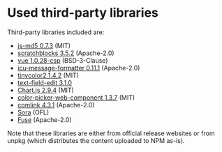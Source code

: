 # Used third-party libraries

Third-party libraries included are:
- [js-md5 0.7.3](https://raw.githubusercontent.com/emn178/js-md5/v0.7.3/build/md5.min.js) (MIT)
- [scratchblocks 3.5.2](https://scratchblocks.github.io/js/scratchblocks-v3.5.2-min.js) (Apache-2.0)
- [vue 1.0.28-csp](https://raw.githubusercontent.com/vuejs/vue/v1.0.28-csp/dist/vue.js) (BSD-3-Clause)
- [icu-message-formatter 0.11.1](https://unpkg.com/@ultraq/icu-message-formatter@0.11.1/dist/icu-message-formatter.es.min.js) (Apache-2.0)
- [tinycolor2 1.4.2](https://raw.githubusercontent.com/bgrins/TinyColor/1.4.2/dist/tinycolor-min.js) (MIT)
- [text-field-edit 3.1.0](https://unpkg.com/text-field-edit@3.1.0/index.js)
- [Chart.js 2.9.4](https://unpkg.com/chart.js@2.9.4/dist/Chart.min.js) (MIT)
- [color-picker-web-component 1.3.7](https://unpkg.com/color-picker-web-component@1.3.7/dist/color-picker-esm.min.js) (MIT)
- [comlink 4.3.1](https://unpkg.com/comlink@4.3.1/dist/umd/comlink.js) (Apache-2.0)
- [Sora](https://fonts.google.com/specimen/Sora) (OFL)
- [Fuse](https://unpkg.com/fuse.js@6.4.6/dist/fuse.basic.esm.min.js) (Apache-2.0)

Note that these libraries are either from official release websites or from unpkg (which distributes the content uploaded to NPM as-is).
